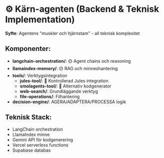 # ⚙️ Kärn-agenten (Backend & Teknisk Implementation)

**Syfte**: Agentens "muskler och hjärnstam" - all teknisk komplexitet

## Komponenter:
- **langchain-orchestration/**: 🟡 Agent chains och reasoning
- **llamaindex-memory/**: 🟡 RAG och minneshantering
- **tools/**: Verktygsintegration
  - **jules-tool/**: 🔴 Kontrollerad Jules integration
  - **smolagents-tool/**: 🔴 Alternativ kodgenerator
  - **web-search/**: Grundläggande verktyg
  - **file-operations/**: Filhantering
- **decision-engine/**: AGERA/ADAPTERA/PROCESSA logik

## Teknisk Stack:
- LangChain orchestration
- LlamaIndex minne
- Gemini API för kodgenerering
- Vercel serverless functions
- Supabase databas